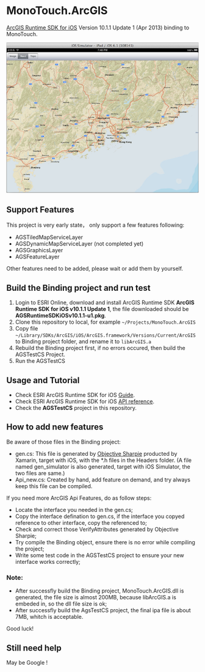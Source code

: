 # MonoTouch.ArcGIS

[ArcGIS Runtime SDK for iOS][1] Version 10.1.1 Update 1 (Apr 2013) binding to MonoTouch.

![ArcGIS Runtime SDK for iOS](Screenshots/BaseMapLayer.jpg)

## Support Features

This project is very early state， only support a few features following:

- AGSTiledMapServiceLayer
- AGSDynamicMapServiceLayer (not completed yet)
- AGSGraphicsLayer
- AGSFeatureLayer

Other features need to be added, please wait or add them by yourself.

## Build the Binding project and run test

1. Login to ESRI Online, download and install ArcGIS Runtime SDK **ArcGIS Runtime SDK for iOS v10.1.1 Update 1**, the file downloaded should be **AGSRuntimeSDKiOSv10.1.1-u1.pkg**.
2. Clone this repository to local, for example `~/Projects/MonoTouch.ArcGIS`
3. Copy file `~/Library/SDKs/ArcGIS/iOS/ArcGIS.framework/Versions/Current/ArcGIS` to Binding project folder, and rename it to `libArcGIS.a`
4. Rebuild the Binding project first, if no errors occured, then build the AGSTestCS Project.
5. Run the AGSTestCS

## Usage and Tutorial

- Check ESRI ArcGIS Runtime SDK for iOS [Guide][2].
- Check ESRI ArcGIS Runtime SDK for iOS [API reference][3].
- Check the **AGSTestCS** project in this repository.

## How to add new features

Be aware of those files in the Binding project:

- gen.cs: This file is generated by [Objective Sharpie][4] producted by Xamarin, target with iOS, with the *.h files in the Headers folder. (A file named gen_simulator is also generated, target with iOS Simulator, the two files are same.)
- Api_new.cs: Created by hand, add feature on demand, and try always keep this file can be compiled. 

If you need more ArcGIS Api Features, do as follow steps:

- Locate the interface you needed in the gen.cs;
- Copy the interface defination to gen.cs, if the interface you copyed reference to other interface, copy the referenced to;
- Check and correct those VerifyAttributes generated by Objective Sharpie;
- Try compile the Binding object, ensure there is no error while compiling the project;
- Write some test code in the AGSTestCS project to ensure your new interface works correctly;

### Note:

- After successfly build the Binding project, MonoTouch.ArcGIS.dll is generated, the file size is almost 200MB, because libArcGIS.a is embeded in, so the dll file size is ok;
- After successfly build the AgsTestCS project, the final ipa file is about 7MB, whitch is acceptable.
 
Good luck!

## Still need help

May be Google !

[1]:https://developers.arcgis.com/en/ios/
[2]:https://developers.arcgis.com/en/ios/guide/introduction.htm
[3]:https://developers.arcgis.com/en/ios/api-reference/index.htm
[4]:http://docs.xamarin.com/guides/ios/advanced_topics/binding_objective-c/objective_sharpie